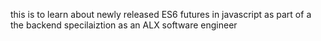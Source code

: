  this is to learn about newly released ES6 futures in javascript as part of a the backend specilaiztion as an ALX software engineer
